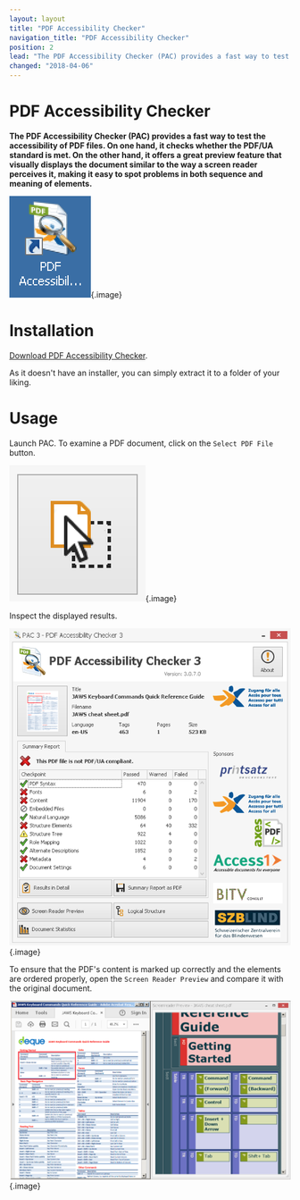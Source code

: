 ```yaml
---
layout: layout
title: "PDF Accessibility Checker"
navigation_title: "PDF Accessibility Checker"
position: 2
lead: "The PDF Accessibility Checker (PAC) provides a fast way to test the accessibility of PDF files. On one hand, it checks whether the PDF/UA standard is met. On the other hand, it offers a great preview feature that visually displays the document similar to the way a screen reader perceives it, making it easy to spot problems in both sequence and meaning of elements."
changed: "2018-04-06"
---
```


# PDF Accessibility Checker

**The PDF Accessibility Checker (PAC) provides a fast way to test the accessibility of PDF files. On one hand, it checks whether the PDF/UA standard is met. On the other hand, it offers a great preview feature that visually displays the document similar to the way a screen reader perceives it, making it easy to spot problems in both sequence and meaning of elements.**

![PAC icon](_media/pac-icon.png){.image}

# Installation

[Download PDF Accessibility Checker](http://www.access-for-all.ch/en/pdf-lab/pdf-accessibility-checker-pac.html).

As it doesn't have an installer, you can simply extract it to a folder of your liking.

# Usage

Launch PAC. To examine a PDF document, click on the `Select PDF File` button.

!["Select PDF File" icon](_media/select-pdf-file-icon.png){.image}

Inspect the displayed results.

![PDF Accessibility Checker window](_media/pdf-accessibility-checker-window.png){.image}

To ensure that the PDF's content is marked up correctly and the elements are ordered properly, open the `Screen Reader Preview` and compare it with the original document.

![Side by side comparison of original document and screen reader preview](_media/side-by-side-comparison-of-original-document-and-screen-reader-preview.png){.image}